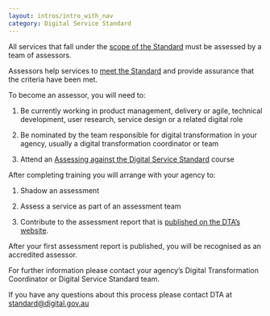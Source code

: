 ```yaml
---
layout: intros/intro_with_nav
category: Digital Service Standard
---
```

All services that fall under the [scope of the Standard](/digital-service-standard/scope-standard/) must be assessed by a team of assessors.

Assessors help services to [meet the Standard](/digital-service-standard/meeting-standard/) and provide assurance that the criteria have been met.

To become an assessor, you will need to:

1. Be currently working in product management, delivery or agile, technical development, user research, service design or a related digital role

2. Be nominated by the team responsible for digital transformation in your agency, usually a digital transformation coordinator or team

3. Attend an [Assessing against the Digital Service Standard](https://www.dta.gov.au/standard/training/) course

After completing training you will arrange with your agency to:

1. Shadow an assessment

2. Assess a service as part of an assessment team

3. Contribute to the assessment report that is [published on the DTA’s website](https://www.dta.gov.au/standard/assessments/).

After your first assessment report is published, you will be recognised as an accredited assessor.

For further information please contact your agency’s Digital Transformation Coordinator or Digital Service Standard team.

If you have any questions about this process please contact DTA at <standard@digital.gov.au>
